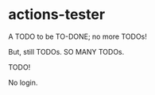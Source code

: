 # actions-tester

A TODO to be TO-DONE; no more TODOs!

But, still TODOs. SO MANY TODOs.

TODO!

No login.
